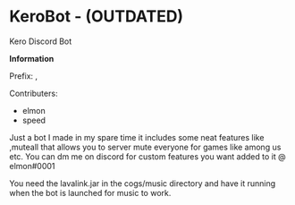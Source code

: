# KeroBot - (OUTDATED)
Kero Discord Bot

**Information**

Prefix: ,

Contributers:
 - elmon
 - speed
 
Just a bot I made in my spare time it includes some neat features like ,muteall <voicechannel> that allows you to server mute everyone for games like among us etc.
You can dm me on discord for custom features you want added to it @ elmon#0001
  
You need the lavalink.jar in the cogs/music directory and have it running when the bot is launched for music to work.
